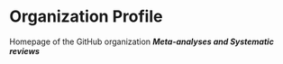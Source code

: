 # Organization Profile

Homepage of the GitHub organization **_Meta-analyses and Systematic reviews_**
